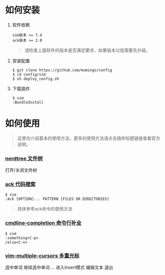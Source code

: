 # 如何安装

1. 软件依赖

   ```vim
   vim版本 >= 7.4
   ack版本 >= 2.0
   ```
   > 请检查上面软件的版本是否满足要求，如果版本过低需要先升级。

2. 安装配置

   ```vim
   $ git clone https://github.com/mumingv/config
   $ cd config/vim
   $ sh deploy_config.sh
   ```

3. 下载插件

   ```vim
   $ vim
   :BundleInstall
   ```


# 如何使用

   > 这里仅介绍基本的使用方法，更多的使用方法请点击插件标题链接查看官方说明。


### [nerdtree 文件树](https://github.com/scrooloose/nerdtree)

   <F6>打开/关闭文件树


### [ack 代码搜索](https://github.com/mileszs/ack.vim)

   ```vim
   $ vim
   :Ack [OPTION]... PATTERN [FILES OR DIRECTORIES]
   ```
   > 具体参考ack命令的使用方法


### [cmdline-completion 命令行补全](https://github.com/vim-scripts/cmdline-completion)

   ```vim
   $ vim
   :something<C-p>
   /else<C-n>
   ```


### [vim-multiple-cursors 多重光标](https://github.com/terryma/vim-multiple-cursors)

   <C-n>选中单词
   继续<C-n>选中单词
   ...
   <c>进入Insert模式
   编辑文本
   <Esc>退出


